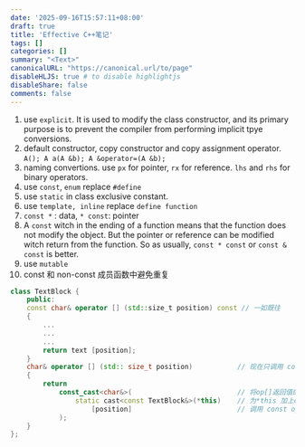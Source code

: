 ```yaml
---
date: '2025-09-16T15:57:11+08:00'
draft: true
title: 'Effective C++笔记'
tags: []
categories: []
summary: "<Text>"
canonicalURL: "https://canonical.url/to/page"
disableHLJS: true # to disable highlightjs
disableShare: false
comments: false
---
```


1. use `explicit`. It is used to modify the class constructor, and its primary purpose is to prevent the compiler from performing implicit tpye conversions.
2. default constructor, copy constructor and copy assignment operator. `A(); A a(A &b); A &operator=(A &b);`
3. naming convertions. use `px` for pointer, `rx` for reference. `lhs` and `rhs` for binary operators.
4. use `const`, `enum` replace `#define`
5. use `static` in class exclusive constant.
6. use `template, inline` replace `define function`
7. `const *` : data,  `* const`: pointer
8. A `const` witch in the ending of a function means that the function does not modify the object. But the pointer or reference can be modified witch return from the function. So as usually, `const * const` or `const & const` is better.
9. use `mutable`
10. const 和 non-const 成员函数中避免重复
```cpp
class TextBlock {
    public:
    const char& operator [] (std::size_t position) const // 一如既往
    {
        ...
        ...
        ...
        return text [position];
    }
    char& operator [] (std:: size_t position)           // 现在只调用 const op []
    {
        return 
            const_cast<char&>(                          // 将op[]返回值的const 转除
                static cast<const TextBlock&>(*this)    // 为*this 加上const
                    [position]                          // 调用 const op []
            );
    }
};
```